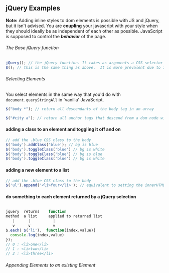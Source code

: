 ## jQuery Examples



**Note:** Adding inline styles to dom elements is possible with JS and jQuery, but it isn't advised.  You are **coupling** your javascript with your style when they should ideally be as independent of each other as possible. JavaScript is supposed to control the ***behavior*** of the page.

###### The Base jQuery function
````javascript
jQuery(); // the jQuery function. It takes as arguments a CSS selector string.
$(); // this is the same thing as above.  It is more prevalent due to it's brief, distinct syntax.
````

###### Selecting Elements

You select elements in the same way that you'd do with ````document.queryStringAll```` in 'vanilla' JavaScript.
````javascript
$("body *"); // return all descendants of the body tag in an array

$("#city a"); // return all anchor tags that descend from a dom node with the id 'city'
````


#### adding a class to an element and toggling it off and on
````javascript
// add the .blue CSS class to the body
$('body').addClass('blue'); // bg is blue
$('body').toggleClass('blue') // bg is white
$('body').toggleClass('blue') // bg is blue
$('body').toggleClass('blue') // bg is white

````
#### adding a new element to a list 
````javascript
// add the .blue CSS class to the body
$('ul').append('<li>four</li>'); // equivalent to setting the innerHTML to '<li>four</li>'

````

#### do something to each element returned by a jQuery selection
````javascript

jquery  returns    function
method  a list     applied to returned list
   |      |          | 
   v      v          v
$.each( $('li'),  function(index,value){
  console.log(index,value)
});
// 0 : <li>one</li>
// 1 : <li>two</li>
// 2 : <li>three</li>

````


###### Appending Elements to an existing Element
